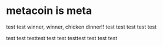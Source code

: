 # metacoin is meta

test
test
winner, winner, chicken dinner!!
test
test
test
test
test

test
test
testtest
test
test
testtest
test
test
test

